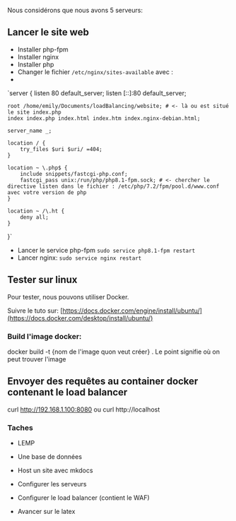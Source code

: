Nous considérons que nous avons 5 serveurs:

## Lancer le site web
- Installer php-fpm
- Installer nginx
- Installer php
- Changer le fichier `/etc/nginx/sites-available` avec : 
- 
`server {
    listen 80 default_server;
    listen [::]:80 default_server;

    root /home/emily/Documents/loadBalancing/website; # <- là ou est situé le site index.php
    index index.php index.html index.htm index.nginx-debian.html;

    server_name _;

    location / {
        try_files $uri $uri/ =404;
    }

    location ~ \.php$ {
        include snippets/fastcgi-php.conf;
        fastcgi_pass unix:/run/php/php8.1-fpm.sock; # <- chercher le directive listen dans le fichier : /etc/php/7.2/fpm/pool.d/www.conf avec votre version de php
    }

    location ~ /\.ht {
        deny all;
    }
}`

- Lancer le service php-fpm  `sudo service php8.1-fpm restart`
- Lancer nginx: `sudo service nginx restart`

## Tester sur linux
Pour tester, nous pouvons utiliser Docker.

Suivre le tuto sur: [https://docs.docker.com/engine/install/ubuntu/](https://docs.docker.com/desktop/install/ubuntu/)

### Build l'image docker:

docker build -t {nom de l'image quon veut créer} .
Le point signifie où on peut trouver l'image

## Envoyer des requêtes au container docker contenant le load balancer
curl http://192.168.1.100:8080
ou 
curl http://localhost



### Taches
- LEMP


- Une base de données
- Host un site avec mkdocs
- Configurer les serveurs 
- Configurer le load balancer (contient le WAF)
- Avancer sur le latex